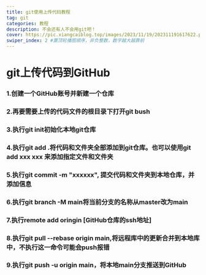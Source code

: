 ```yaml
---
title: git使用上传代码教程
tag: git
categories: 教程
description: 不会还有人不会用git吧！
cover: https://pic.xiangcaiblog.top/images/2023/11/19/202311191617622.png
swiper_index: 2 #置顶轮播图顺序，非负整数，数字越大越靠前
---
```

# git上传代码到GitHub

### 1.创建一个GitHub账号并新建一个仓库

### 2.再要需要上传的代码文件的根目录下打开git bush

### 3.执行git init初始化本地git仓库

### 4.执行git add .将代码和文件夹全部添加到git仓库。也可以使用git add xxx xxx 来添加指定文件和文件夹

### 5.执行git commit -m "xxxxxx", 提交代码和文件夹到本地仓库，并添加信息

### 6.执行git branch -M main将当前分支的名称从master改为main

### 7.执行remote add oringin [GitHub仓库的ssh地址]

### 8.执行git pull --rebase origin main,将远程库中的更新合并到本地库中，不执行这一命令可能会push报错

### 9.执行git push -u origin main，将本地main分支推送到GitHub

